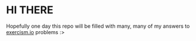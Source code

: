 # HI THERE

Hopefully one day this repo will be filled with many, many of my answers to [exercism.io](exercism.io) problems :>
